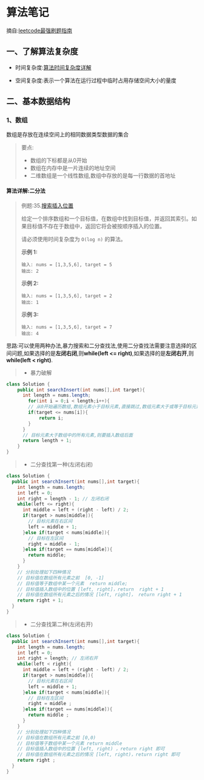 # 算法笔记

摘自:[leetcode最强刷题指南](https://blog.csdn.net/sinat_16643223/article/details/114152438)

## 一、了解算法复杂度

- 时间复杂度:[算法时间复杂度详解](https://mp.weixin.qq.com/s?__biz=MzUxNjY5NTYxNA==&mid=2247485980&idx=1&sn=88a44d270b1361611996281446c4f7b6&scene=21#wechat_redirect)

- 空间复杂度:表示一个算法在运行过程中临时占用存储空间大小的量度

## 二、基本数据结构

### 1、数组

数组是存放在连续空间上的相同数据类型数据的集合

> 要点:
>
> - 数组的下标都是从0开始
> - 数组在内存中是一片连续的地址空间
> - 二维数组是一个线性数组,数组中存放的是每一行数据的首地址

#### 算法详解:二分法

> 例题:35.[搜索插入位置](https://leetcode.cn/problems/search-insert-position/)
>
> 给定一个排序数组和一个目标值，在数组中找到目标值，并返回其索引。如果目标值不存在于数组中，返回它将会被按顺序插入的位置。
>
> 请必须使用时间复杂度为 `O(log n)` 的算法。
>
> **示例 1:**
>
> ```
> 输入: nums = [1,3,5,6], target = 5
> 输出: 2
> ```
>
> **示例 2:**
>
> ```
> 输入: nums = [1,3,5,6], target = 2
> 输出: 1
> ```
>
> **示例 3:**
>
> ```
> 输入: nums = [1,3,5,6], target = 7
> 输出: 4
> ```

思路:可以使用两种办法,暴力搜索和二分查找法,使用二分查找法需要注意选择的区间问题,如果选择的是**左闭右闭**,则**while(left <= right)**,如果选择的是**左闭右开**,则**while(left < right)**.

> - 暴力破解

```java
class Solution {
  	public int searchInsert(int nums[],int target){
      int length = nums.length;
     	for(int i = 0;i < length;i++){
        // 从0开始遍历数组,数组元素小于目标元素,直接跳过,数组元素大于或等于目标元素,则直接返回数组元素的下标
        if(target <= nums[i]){
          	return i;
        }
      }
      // 目标元素大于数组中的所有元素,则要插入数组后面
      return length + 1;
    }
}
```

> - 二分查找第一种(左闭右闭)

```java
class Solution {
  public int searchInsert(int nums[],int target){
    int length = nums.length;
    int left = 0;
    int right = length - 1; // 左闭右闭
    while(left <= right){
      int middle = left + (right - left) / 2;
      if(target > nums[middle]){
        // 目标元素在右区间
        left = middle + 1;
      }else if(target < nums[middle]){
        // 目标在左区间
        right = middle - 1;
      }else if(target == nums[middle]){
        return middle;
      }
    }
    // 分别处理如下四种情况
    // 目标值在数组所有元素之前  [0, -1]
    // 目标值等于数组中某一个元素  return middle;
    // 目标值插入数组中的位置 [left, right]，return  right + 1
    // 目标值在数组所有元素之后的情况 [left, right]， return right + 1
    return right + 1;
  }
}
```

> - 二分查找第二种(左闭右开)

```java
class Solution {
  public int searchInsert(int nums[],int target){
    int length = nums.length;
    int left = 0;
    int right = length; // 左闭右开
    while(left < right){
      int middle = left + (right - left) / 2;
      if(target > nums[middle]){
        // 目标元素在右区间
        left = middle + 1;
      }else if(target < nums[middle]){
        // 目标在左区间
        right = middle ;
      }else if(target == nums[middle]){
        return middle ;
      }
    }
    // 分别处理如下四种情况
    // 目标值在数组所有元素之前 [0,0)
    // 目标值等于数组中某一个元素 return middle
    // 目标值插入数组中的位置 [left, right) ，return right 即可
    // 目标值在数组所有元素之后的情况 [left, right)，return right 即可
    return right ;
  }
}
```

